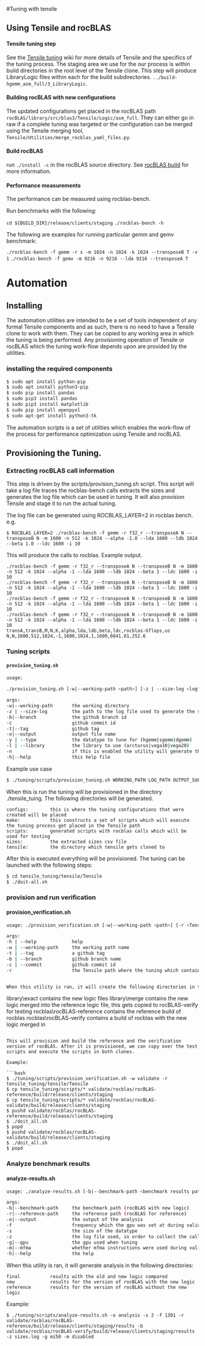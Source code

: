 
#Tuning with tensile

## Using Tensile and rocBLAS

#### Tensile tuning step

See the [Tensile tuning](https://github.com/ROCmSoftwarePlatform/Tensile/wiki) wiki for more details of Tensile and the specifics of the tuning process. The staging area we use for the our process is within build directories in the root level of the Tensile clone. This step will produce LibraryLogic files within each for the build subdirectories. `../build-hgemm_asm_full/3_LibraryLogic`.

#### Building rocBLAS with new configurations

The updated configurations get placed in the rocBLAS path ` rocBLAS/library/src/blas3/Tensile/Logic/asm_full`. They can either go in raw if a complete tuning was targeted or the configuration can be merged using the Tensile merging tool, `Tensile/Utilities/merge_rocblas_yaml_files.py`.

#### Build rocBLAS

run `./install -c` in the rocBLAS source directory. See [rocBLAS build](https://github.com/ROCmSoftwarePlatform/rocBLAS/wiki/1.Build) for more information.

#### Performance measurements

The performance can be measured using rocblas-bench.

Run benchmarks with the following:

`cd ${BUILD_DIR}/release/clients/staging`
`./rocblas-bench -h`

The following are examples for running particular gemm and gemv benchmark:

`./rocblas-bench -f gemm -r s -m 1024 -n 1024 -k 1024 --transposeB T -v 1`
`./rocblas-bench -f gemv -m 9216 -n 9216 --lda 9216 --transposeA T`



# Automation

## Installing

The automation utilities are intended to be a set of tools independent of any formal Tensile components and as such, there is no need to have a Tensile clone to work with them. They can be copied to any working area in which the tuning is being performed. Any provisioning operation of Tensile or rocBLAS which the tuning work-flow depends upon are provided by the utilities.

### installing the required components

```bash
$ sudo apt install python-pip
$ sudo apt install python3-pip
$ sudo pip install pandas
$ sudo pip3 install pandas
$ sudo pip3 install matplotlib
$ sudo pip install openpyxl
$ sudo apt-get install python3-tk
```

The automation scripts is a set of utilities which enables the work-flow of the process for performance optimization using Tensile and rocBLAS.

## Provisioning the Tuning.

### Extracting rocBLAS call information
This step is driven by the scripts/provision_tuning.sh script. This script will take a log file traces the rocblas-bench calls extracts the sizes and generates the log file which can be used in tuning. It will also provision Tensile and stage it to run the actual tuning.


The log file can be generated using ROCBLAS_LAYER=2 in rocblas bench. e.g.

`$ ROCBLAS_LAYER=2 ./rocblas-bench -f gemm -r f32_r --transposeA N --transposeB N -m 1600 -n 512 -k 1024 --alpha -1.0 --lda 1600 --ldb 1024 --beta 1.0 --ldc 1600 -i 10`

This will produce the calls to rocblas. Example output.

```
./rocblas-bench -f gemm -r f32_r --transposeA N --transposeB N -m 1600 -n 512 -k 1024 --alpha -1 --lda 1600 --ldb 1024 --beta 1 --ldc 1600 -i 10
./rocblas-bench -f gemm -r f32_r --transposeA N --transposeB N -m 1600 -n 512 -k 1024 --alpha -1 --lda 1600 --ldb 1024 --beta 1 --ldc 1600 -i 10
./rocblas-bench -f gemm -r f32_r --transposeA N --transposeB N -m 1600 -n 512 -k 1024 --alpha -1 --lda 1600 --ldb 1024 --beta 1 --ldc 1600 -i 10
./rocblas-bench -f gemm -r f32_r --transposeA N --transposeB N -m 1600 -n 512 -k 1024 --alpha -1 --lda 1600 --ldb 1024 --beta 1 --ldc 1600 -i 10
transA,transB,M,N,K,alpha,lda,ldb,beta,ldc,rocblas-Gflops,us
N,N,1600,512,1024,-1,1600,1024,1,1600,6641.81,252.6
```

### Tuning scripts
#### `provision_tuning.sh`

```bash
usage:

./provision_tuning.sh [-w|--working-path <path>] [-z | --size-log <logfile path>] [-b|--branch <branch>] [-c <github commit id>] [-t|--tag <github tag>] [-o|--output <configuration filename>] [-y | --type <data type>] [-l | --library <library/schedule>] [-n] [[-h|--help]

args:
-w|--working-path       the working directory
-z | --size-log         the path to the log file used to generate the sizes
-b|--branch             the github branch id
-c                      github commit id
-t|--tag                github tag
-o|--output             output file name
-y | --type             the datatype to tune for (hgemm|sgemm|dgemm)
-l | --library          the library to use (arcturus|vega10|vega20)
-n                      if this is enabled the utility will generate the config files without provisioning tensile
-h|--help               this help file

```

Example use case

```bash
$ ./tuning/scripts/provision_tuning.sh WORKING_PATH LOG_PATH OUTPUT_SUFFIX.yaml LIBRARY [options]
```

When this is run the tuning will be provisioned in the directory ./tensile_tuing. The following directories will be generated.

```
configs:        this is where the tuning configurations that were created will be placed
make:           this constructs a set of scripts which will execute the tuning process get placed in the Tensile path
scripts:        generated scripts with rocblas calls which will be used for testing
sizes:          the extracted sizes csv file
tensile:        the directory which tensile gets cloned to
```


After this is executed everything will be provisioned. The tuning can be launched with the following steps:

```bash
$ cd tensile_tuning/tensile/Tensile
$ ./doit-all.sh
```


### provision and run verification
#### provision_verification.sh

```bash
usage: ./provision_verification.sh [-w|--working-path <path>] [-r <Tensile reference>] [-b|--branch <branch>] [-c | --commit <github commit id>] [-t|--tag <github tag>]  [-h|--help]

args:
-h | --help             help
-w | --working-path     the working path name
-t | --tag              a github tag
-b | --branch           github branch name
-c | --commit           github commit id
-r                      the Tensile path where the tuning which contains the tuning results


When this utility is ran, it will create the following directories in the working path:

```
library\exact               contains the new logic files
library\merge               contains the new logic merged into the reference logic file, this gets copied to rocBLAS-verify for testing
rocblas\rocBLAS-reference   contains the reference build of rocblas
rocblas\rocBLAS-verify      contains a build of rocblas with the new logic merged in
```

This will provision and build the reference and the verification version of rocBLAS. After it is provisioned, we can copy over the test scripts and execute the scripts in both clones.

Example:

```bash
$ ./tuning/scripts/provision_verification.sh -w validate -r tensile_tuning/tensile/Tensile
$ cp tensile_tuning/scripts/* validate/rocblas/rocBLAS-reference/build/release/clients/staging
$ cp tensile_tuning/scripts/* validate/rocblas/rocBLAS-validate/build/release/clients/staging
$ pushd validate/rocblas/rocBLAS-reference/build/release/clients/staging
$ ./doit_all.sh
$ popd
$ pushd validate/rocblas/rocBLAS-validate/build/release/clients/staging
$ ./doit_all.sh
$ popd

```


### Analyze benchmark results
#### analyze-results.sh


```bash
usage: ./analyze-results.sh [-b|--benchmark-path <benchmark results path>] [-r| --reference-path <reference results path>] [-o|--output <output path>] [-f] [-s] [-z] [-g|--gpu] [-m|--mfma] [-h|--help]

args:
-b|--benchmark-path     the benchmark path (rocBLAS with new logic)
-r|--reference-path     the reference path (rocBLAS for reference)
-o|--output             the output of the analysis
-f                      frequency which the gpu was set at during validation
-s                      the size of the datatype
-z			            the log file used, in order to collect the call_count (-i)
-g|--gpu                the gpu used when tuning
-m|--mfma               whether mfma instructions were used during validation
-h|--help               the help

```

When this utility is ran, it will generate analysis in the following directories:

```
final           results with the old and new logic compared
new             results for the version of rocBLAS with the new logic
reference       results for the version of rocBLAS without the new logic
```

Example:
```
$ ./tuning/scripts/analyze-results.sh -o analysis -s 2 -f 1301 -r validate/rocblas/rocBLAS-reference/build/release/clients/staging/results -b validate/rocblas/rocBLAS-verify/build/release/clients/staging/results -z sizes.log -g mi50 -m disabled
```
